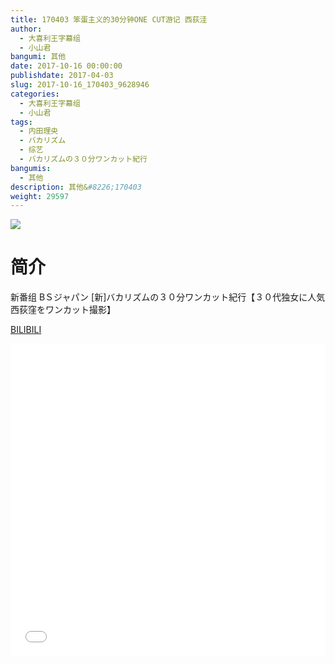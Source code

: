 ```yaml
---
title: 170403 笨蛋主义的30分钟ONE CUT游记 西荻洼
author: 
  - 大喜利王字幕组
  - 小山君
bangumi: 其他
date: 2017-10-16 00:00:00
publishdate: 2017-04-03
slug: 2017-10-16_170403_9628946
categories: 
  - 大喜利王字幕组
  - 小山君
tags: 
  - 内田理央
  - バカリズム
  - 综艺
  - バカリズムの３０分ワンカット紀行
bangumis: 
  - 其他
description: 其他&#8226;170403
weight: 29597
---
```


![](https://i.imgur.com/6fwXU6Z.jpg)

# 简介  
新番组
BＳジャパン [新]バカリズムの３０分ワンカット紀行【３０代独女に人気　西荻窪をワンカット撮影】

  [BILIBILI](https://www.bilibili.com/video/av9628946/)


  <iframe src="//www.bilibili.com/html/html5player.html?cid=15913792&aid=9628946" width="100%" height="500" frameborder="0" allowfullscreen="allowfullscreen"></iframe>

